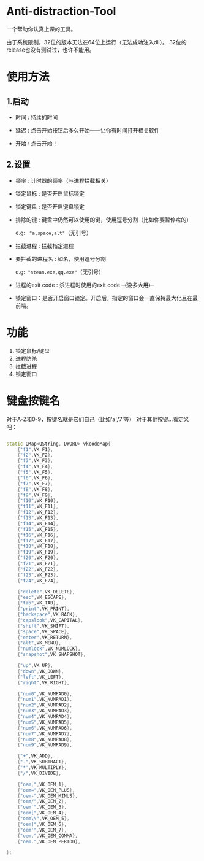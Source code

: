 # Anti-distraction-Tool
一个帮助你认真上课的工具。

由于系统限制，32位的版本无法在64位上运行（无法成功注入dll）。
32位的release也没有测试过，也许不能用。
# 使用方法

## 1.启动
 - 时间 : 持续的时间

 - 延迟 : 点击开始按钮后多久开始——让你有时间打开相关软件

 - 开始 : 点击开始！

## 2.设置

- 频率 : 计时器的频率（与进程拦截相关）

- 锁定鼠标 : 是否开启鼠标锁定

- 锁定键盘 : 是否开启键盘锁定

- 排除的键 : 键盘中仍然可以使用的键，使用逗号分割（比如你要暂停啥的）

  e.g: ``` "a,space,alt"```（无引号）

- 拦截进程 : 拦截指定进程

- 要拦截的进程名 : 如名，使用逗号分割

  e.g:``` "steam.exe,qq.exe"```（无引号）

- 进程的exit code : 杀进程时使用的exit code ~~（没多大用）~~
- 锁定窗口：是否开启窗口锁定。开启后，指定的窗口会一直保持最大化且在最前端。

# 功能

1. 锁定鼠标/键盘
2. 进程防杀
3. 拦截进程
4. 锁定窗口

# 键盘按键名
对于A-Z和0-9，按键名就是它们自己（比如'a','7'等）
对于其他按键...看定义吧：
```cpp

static QMap<QString, DWORD> vkcodeMap{
    {"f1",VK_F1},
    {"f2",VK_F2},
    {"f3",VK_F3},
    {"f4",VK_F4},
    {"f5",VK_F5},
    {"f6",VK_F6},
    {"f7",VK_F7},
    {"f8",VK_F8},
    {"f9",VK_F9},
    {"f10",VK_F10},
    {"f11",VK_F11},
    {"f12",VK_F12},
    {"f13",VK_F13},
    {"f14",VK_F14},
    {"f15",VK_F15},
    {"f16",VK_F16},
    {"f17",VK_F17},
    {"f18",VK_F18},
    {"f19",VK_F19},
    {"f20",VK_F20},
    {"f21",VK_F21},
    {"f22",VK_F22},
    {"f23",VK_F23},
    {"f24",VK_F24},

    {"delete",VK_DELETE},
    {"esc",VK_ESCAPE},
    {"tab",VK_TAB},
    {"print",VK_PRINT},
    {"backspace",VK_BACK},
    {"capslook",VK_CAPITAL},
    {"shift",VK_SHIFT},
    {"space",VK_SPACE},
    {"enter",VK_RETURN},
    {"alt",VK_MENU},
    {"numlock",VK_NUMLOCK},
    {"snapshot",VK_SNAPSHOT},

    {"up",VK_UP},
    {"down",VK_DOWN},
    {"left",VK_LEFT},
    {"right",VK_RIGHT},

    {"num0",VK_NUMPAD0},
    {"num1",VK_NUMPAD1},
    {"num2",VK_NUMPAD2},
    {"num3",VK_NUMPAD3},
    {"num4",VK_NUMPAD4},
    {"num5",VK_NUMPAD5},
    {"num6",VK_NUMPAD6},
    {"num7",VK_NUMPAD7},
    {"num8",VK_NUMPAD8},
    {"num9",VK_NUMPAD9},

    {"+",VK_ADD},
    {"-",VK_SUBTRACT},
    {"*",VK_MULTIPLY},
    {"/",VK_DIVIDE},

    {"oem;",VK_OEM_1},
    {"oem=",VK_OEM_PLUS},
    {"oem-",VK_OEM_MINUS},
    {"oem/",VK_OEM_2},
    {"oem`",VK_OEM_3},
    {"oem[",VK_OEM_4},
    {"oem\\",VK_OEM_5},
    {"oem]",VK_OEM_6},
    {"oem'",VK_OEM_7},
    {"oem,",VK_OEM_COMMA},
    {"oem.",VK_OEM_PERIOD},

};

```
